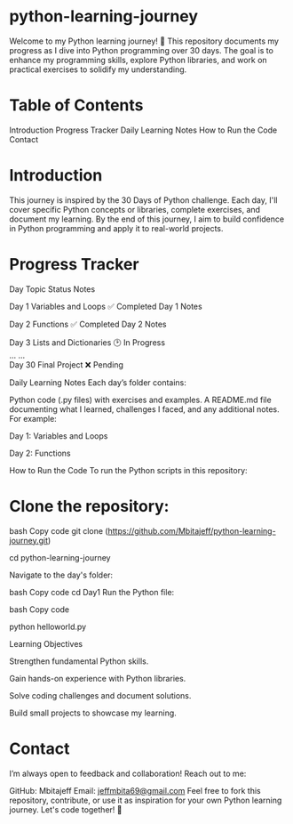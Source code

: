 # python-learning-journey
Welcome to my Python learning journey! 🎉 This repository documents my progress as I dive into Python programming over 30 days. The goal is to enhance my programming skills, explore Python libraries, and work on practical exercises to solidify my understanding.

# Table of Contents
Introduction
Progress Tracker
Daily Learning Notes
How to Run the Code
Contact
# Introduction
This journey is inspired by the 30 Days of Python challenge. Each day, I'll cover specific Python concepts or libraries, complete exercises, and document my learning. By the end of this journey, I aim to build confidence in Python programming and apply it to real-world projects.

# Progress Tracker
Day	Topic	Status	Notes

Day 1	Variables and Loops	✅ Completed	Day 1 Notes

Day 2	Functions	✅ Completed	Day 2 Notes

Day 3	Lists and Dictionaries	🕑 In Progress	
...	...		
Day 30	Final Project	❌ Pending	

Daily Learning Notes
Each day’s folder contains:

Python code (.py files) with exercises and examples.
A README.md file documenting what I learned, challenges I faced, and any additional notes.
For example:

Day 1: Variables and Loops

Day 2: Functions

How to Run the Code
To run the Python scripts in this repository:

# Clone the repository:

bash
Copy code
git clone (https://github.com/Mbitajeff/python-learning-journey.git)

cd python-learning-journey

Navigate to the day's folder:

bash
Copy code
cd Day1
Run the Python file:

bash
Copy code

python helloworld.py

Learning Objectives

Strengthen fundamental Python skills.

Gain hands-on experience with Python libraries.

Solve coding challenges and document solutions.

Build small projects to showcase my learning.

# Contact
I’m always open to feedback and collaboration! Reach out to me:

GitHub: Mbitajeff
Email: jeffmbita69@gmail.com
Feel free to fork this repository, contribute, or use it as inspiration for your own Python learning journey. Let's code together! 🚀
